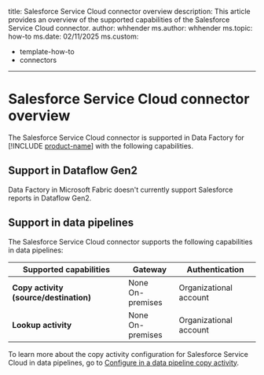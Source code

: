title: Salesforce Service Cloud connector overview
description: This article provides an overview of the supported capabilities of the Salesforce Service Cloud connector.
author: whhender
ms.author: whhender
ms.topic: how-to
ms.date: 02/11/2025
ms.custom:
  - template-how-to
  - connectors
---

# Salesforce Service Cloud connector overview

The Salesforce Service Cloud connector is supported in Data Factory for [!INCLUDE [product-name](../includes/product-name.md)] with the following capabilities.

## Support in Dataflow Gen2

Data Factory in Microsoft Fabric doesn't currently support Salesforce reports in Dataflow Gen2.

## Support in data pipelines

The Salesforce Service Cloud connector supports the following capabilities in data pipelines:

| Supported capabilities | Gateway | Authentication |
| --- | --- | ---|
| **Copy activity (source/destination)** | None <br> On-premises | Organizational account |
| **Lookup activity** | None <br> On-premises | Organizational account |

To learn more about the copy activity configuration for Salesforce Service Cloud in data pipelines, go to [Configure in a data pipeline copy activity](connector-salesforce-service-cloud-copy-activity.md).
